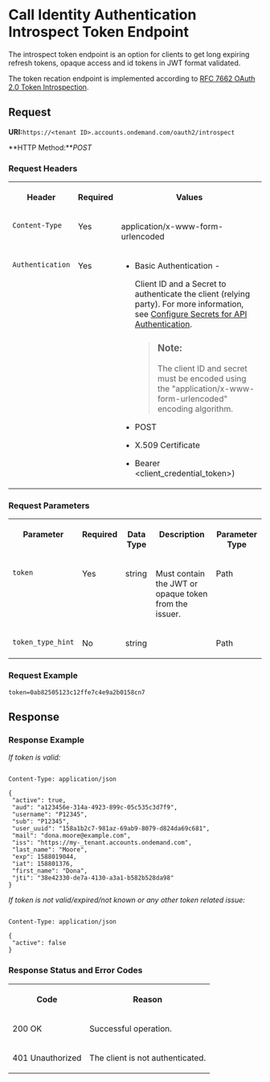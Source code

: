 <!-- loioa05f14caeb5c403e99a7020d2bf58617 -->

# Call Identity Authentication Introspect Token Endpoint

The introspect token endpoint is an option for clients to get long expiring refresh tokens, opaque access and id tokens in JWT format validated.



The token recation endpoint is implemented according to [RFC 7662 OAuth 2.0 Token Introspection](https://www.rfc-editor.org/rfc/rfc7662).



## **Request**

**URI:**`https://<tenant ID>.accounts.ondemand.com/oauth2/introspect`

**HTTP Method:***POST*



### Request Headers


<table>
<tr>
<th valign="top">

Header



</th>
<th valign="top">

Required



</th>
<th valign="top">

Values



</th>
</tr>
<tr>
<td valign="top">

`Content-Type`



</td>
<td valign="top">

Yes



</td>
<td valign="top">

application/x-www-form-urlencoded



</td>
</tr>
<tr>
<td valign="top">

`Authentication`



</td>
<td valign="top">

Yes



</td>
<td valign="top">

-   Basic Authentication -

    Client ID and a Secret to authenticate the client \(relying party\). For more information, see [Configure Secrets for API Authentication](configure-secrets-for-api-authentication-5c3c35e.md).

    > ### Note:  
    > The client ID and secret must be encoded using the "application/x-www-form-urlencoded" encoding algorithm.

-   POST
-   X.509 Certificate
-   Bearer <client\_credential\_token\>\)



</td>
</tr>
</table>



### Request Parameters


<table>
<tr>
<th valign="top">

Parameter



</th>
<th valign="top">

Required



</th>
<th valign="top">

Data Type



</th>
<th valign="top">

Description



</th>
<th valign="top">

Parameter Type



</th>
</tr>
<tr>
<td valign="top">

`token`



</td>
<td valign="top">

Yes



</td>
<td valign="top">

string



</td>
<td valign="top">

Must contain the JWT or opaque token from the issuer.



</td>
<td valign="top">

Path



</td>
</tr>
<tr>
<td valign="top">

`token_type_hint`



</td>
<td valign="top">

No



</td>
<td valign="top">

string



</td>
<td valign="top">

 



</td>
<td valign="top">

Path



</td>
</tr>
</table>



### Request Example

```
token=0ab82505123c12ffe7c4e9a2b0158cn7
```



## **Response**



### Response Example

*If token is valid:*

```

Content-Type: application/json

{
 "active": true,
 "aud": "a123456e-314a-4923-899c-05c535c3d7f9",
 "username": "P12345",
 "sub": "P12345",
 "user_uuid": "158a1b2c7-981az-69ab9-8079-d824da69c681",
 "mail": "dona.moore@example.com",
 "iss": "https://my-_tenant.accounts.ondemand.com",
 "last_name": "Moore",
 "exp": 1588019044,
 "iat": 158801376,
 "first_name": "Dona",
 "jti": "38e42330-de7a-4130-a3a1-b582b528da98"
}
```

*If token is not valid/expired/not known or any other token related issue:*

```

Content-Type: application/json

{
 "active": false
}
```



### Response Status and Error Codes


<table>
<tr>
<th valign="top">

Code



</th>
<th valign="top">

Reason



</th>
</tr>
<tr>
<td valign="top">

200 OK



</td>
<td valign="top">

Successful operation.



</td>
</tr>
<tr>
<td valign="top">

401 Unauthorized



</td>
<td valign="top">

The client is not authenticated.



</td>
</tr>
</table>

 

